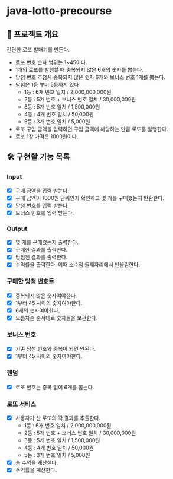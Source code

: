 # java-lotto-precourse

## 💪 프로젝트 개요

간단한 로또 발매기를 만든다.

- 로또 번호 숫자 범위는 1~45이다.
- 1개의 로또를 발행할 때 중복되지 않은 6개의 숫자를 뽑는다.
- 당첨 번호 추첨시 중복되지 않은 숫자 6개와 보너스 번호 1개를 뽑는다.
- 당첨은 1등 부터 5등까지 있다
    - 1등 : 6개 번호 일치 / 2,000,000,000원
    - 2등 : 5개 번호 + 보너스 번호 일치 / 30,000,000원
    - 3등 : 5개 번호 일치 / 1,500,000원
    - 4등 : 4개 번호 일치 / 50,000원
    - 5등 : 3개 번호 일치 / 5,000원
- 로또 구입 금액을 입력하면 구입 금액에 해당하는 만큼 로또를 발행한다.
- 로또 1장 가격은 1000원이다.

## 🛠️ 구현할 기능 목록

### Input

- [X] 구매 금액을 입력 받는다.
- [X] 구매 금액이 1000원 단위인지 확인하고 몇 개를 구매했는지 반환한다.
- [X] 당첨 번호를 입력 받는다.
- [X] 보너스 번호를 입력 받는다.

### Output

- [X] 몇 개를 구매했는지 출력한다.
- [X] 구매한 결과를 출력한다.
- [X] 당첨된 결과를 출력한다.
- [X] 수익률을 출력한다. 이때 소수점 둘째자리에서 반올림한다.

### 구매한 당첨 번호들

- [X] 중복되지 않은 숫자여야한다.
- [X] 1부터 45 사이의 숫자여야한다.
- [X] 6개의 숫자여야한다.
- [X] 오름차순 순서대로 숫자들을 보관한다.

### 보너스 번호

- [X] 기존 당첨 번호와 중복이 되면 안된다.
- [X] 1부터 45 사이의 숫자여야한다.

### 랜덤

- [X] 로또 번호는 중복 없이 6개를 뽑는다.

### 로또 서비스

- [X] 사용자가 산 로또의 각 결과를 추출한다.
    - 1등 : 6개 번호 일치 / 2,000,000,000원
    - 2등 : 5개 번호 + 보너스 번호 일치 / 30,000,000원
    - 3등 : 5개 번호 일치 / 1,500,000원
    - 4등 : 4개 번호 일치 / 50,000원
    - 5등 : 3개 번호 일치 / 5,000원
- [X] 총 수익을 계산한다.
- [X] 수익률을 계산한다.
